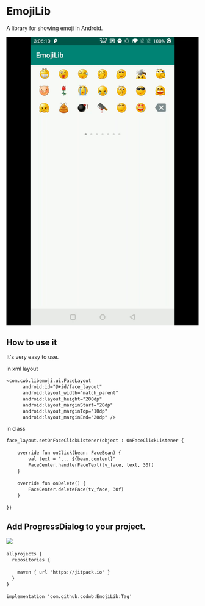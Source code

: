 # EmojiLib
A library for showing emoji in Android.

![GIF](show.gif)


## How to use it 

It's very easy to use.

in xml layout

    <com.cwb.libemoji.ui.FaceLayout
          android:id="@+id/face_layout"
          android:layout_width="match_parent"
          android:layout_height="200dp"
          android:layout_marginStart="20dp"
          android:layout_marginTop="10dp"
          android:layout_marginEnd="20dp" />

in class

    face_layout.setOnFaceClickListener(object : OnFaceClickListener {

        override fun onClick(bean: FaceBean) {
            val text = "... ${bean.content}"
            FaceCenter.handlerFaceText(tv_face, text, 30f)
        }

        override fun onDelete() {
            FaceCenter.deleteFace(tv_face, 30f)
        }

    })
  
## Add ProgressDialog to your project.

[![](https://jitpack.io/v/codwb/EmojiLib.svg)](https://jitpack.io/#codwb/EmojiLib)

    allprojects {
      repositories {
        
        maven { url 'https://jitpack.io' }
      }
    }

	implementation 'com.github.codwb:EmojiLib:Tag'